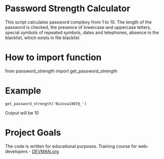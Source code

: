 # Password Strength Calculator

This script calculates password complexy from 1 to 10. The length of the password is checked, the presence of lowercase and uppercase letters, special symbols of repeated symbols, dates and telephones, absence in the blacklist, which exists in file blacklist

# How to import function
from password_strength import get_password_strength

# Example
```get_password_strength('Nizova1987@_')```

Output will be 10

# Project Goals

The code is written for educational purposes. Training course for web-developers - [DEVMAN.org](https://devman.org)
